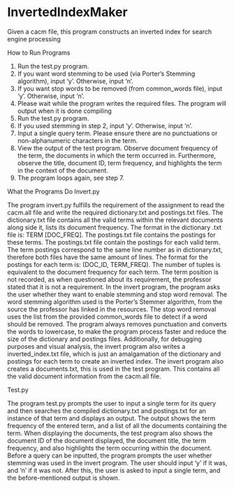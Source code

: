 # InvertedIndexMaker
Given a cacm file, this program constructs an inverted index for search engine processing

How to Run Programs

1.	Run the test.py program.
2.	If you want word stemming to be used (via Porter’s Stemming algorithm), input ‘y’. Otherwise, input ‘n’.
3.	If you want stop words to be removed (from common_words file), input ‘y’. Otherwise, input ‘n’. 
4.	Please wait while the program writes the required files. The program will output when it is done compiling
5.	Run the test.py program.
6.	If you used stemming in step 2, input ‘y’. Otherwise, input ‘n’. 
7.	Input a single query term. Please ensure there are no punctuations or non-alphanumeric characters in the term. 
8.	View the output of the test program. Observe document frequency of the term, the documents in which the term occurred in. Furthermore, observe the title, document ID, term frequency, and highlights the term in the context of the document. 
9.	The program loops again, see step 7.


What the Programs Do
  Invert.py

The program invert.py fulfills the requirement of the assignment to read the cacm.all file and write the required dictionary.txt and postings.txt files. 
The dictionary.txt file contains all the valid terms within the relevant documents along side it, lists its document frequency. The format in the dictionary .txt file is: TERM [DOC_FREQ]. The postings.txt file contains the postings for these terms. 
The postings.txt file contain the postings for each valid term. The term postings correspond to the same line number as in dictionary.txt, therefore both files have the same amount of lines. The format for the postings for each term is: (DOC_ID, TERM_FREQ). The number of tuples is equivalent to the document frequency for each term. The term position is not recorded, as when questioned about its requirement, the professor stated that it is not a requirement.
In the invert program, the program asks the user whether they want to enable stemming and stop word removal. The word stemming algorithm used is the Porter’s Stemmer algorithm, from the source the professor has linked in the resources. The stop word removal uses the list from the provided common_words file to detect if a word should be removed. The program always removes punctuation and converts the words to lowercase, to make the program process faster and reduce the size of the dictionary and postings files.
Additionally, for debugging purposes and visual analysis, the invert program also writes a inverted_index.txt file, which is just an amalgamation of the dictionary and postings for each term to create an inverted index. The invert program also creates a documents.txt, this is used in the test program. This contains all the valid document information from the cacm.all file.  

  Test.py
  
The program test.py prompts the user to input a single term for its query and then searches the compiled dictionary.txt and postings.txt for an instance of that term and displays an output. The output shows the term frequency of the entered term, and a list of all the documents containing the term. When displaying the documents, the test program also shows the document ID of the document displayed, the document title, the term frequency, and also highlights the term occurring within the document.
Before a query can be inputted, the program prompts the user whether stemming was used in the invert program. The user should input ‘y’ if it was, and ‘n’ if it was not. After this, the user is asked to input a single term, and the before-mentioned output is shown. 
